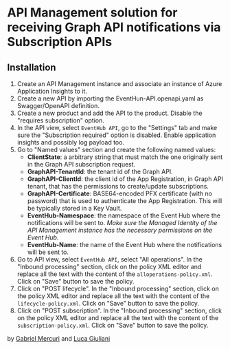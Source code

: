 # API Management solution for receiving Graph API notifications via Subscription APIs

## Installation

1. Create an API Management instance and associate an instance of Azure Application Insights to it.
2. Create a new API by importing the EventHun-API.openapi.yaml as Swagger/OpenAPI definition.
3. Create a new product and add the API to the product. Disable the "requires subscription" option.
4. In the API view, select `EventHub API`, go to the "Settings" tab and make sure the "Subscription required" option is disabled. Enable application insights and possibly log payload too.
5. Go to "Named values" section and create the following named values:
    - **ClientState**: a arbitrary string that must match the one originally sent in the Graph API subscription request.
    - **GraphAPI-TenantId**: the tenant id of the Graph API.
    - **GraphAPI-ClientId**: the client id of the App Registration, in Graph API tenant, that has the permissions to create/update subscriptions.
    - **GraphAPI-Certificate**: BASE64-encoded PFX certificate (with no password) that is used to authenticate the App Registration. This will be typically stored in a Key Vault.
    - **EventHub-Namespace**: the namespace of the Event Hub where the notifications will be sent to. _Make sure the Managed Identity of the API Management instance has the necessary permissions on the Event Hub_.
    - **EventHub-Name**: the name of the Event Hub where the notifications will be sent to.
6. Go to API view, select `EventHub API`, select "All operations". In the "Inbound processing" section, click on the policy XML editor and replace all the text with the content of the `alloperations-policy.xml`. Click on "Save" button to save the policy.
7. Click on "POST lifecycle". In the "Inbound processing" section, click on the policy XML editor and replace all the text with the content of the `lifecycle-policy.xml`. Click on "Save" button to save the policy.
8. Click on "POST subscription". In the "Inbound processing" section, click on the policy XML editor and replace all the text with the content of the `subscription-policy.xml`. Click on "Save" button to save the policy.

by [Gabriel Mercuri](gmercuri@microsoft.com) and [Luca Giuliani](giulianil@microsoft.com)
